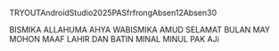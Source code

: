 TRYOUTAndroidStudio2025PASfrfrongAbsen12Absen30

BISMIKA ALLAHUMA AHYA WABISMIKA AMUD SELAMAT BULAN MAY MOHON MAAF LAHIR DAN BATIN MINAL MINUL PAK AJi

